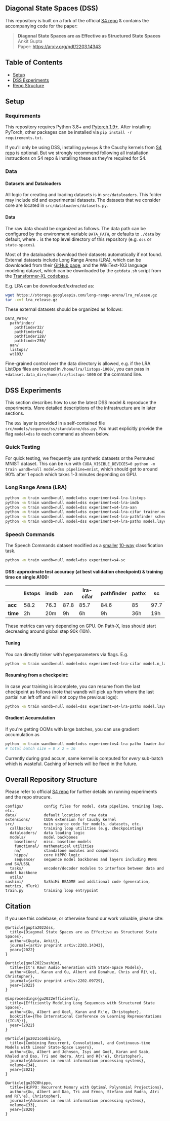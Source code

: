 ## Diagonal State Spaces (DSS)

This repository is built on a fork of the official [S4 repo](https://github.com/HazyResearch/state-spaces) & contains the accompanying code for the paper:

> **Diagonal State Spaces are as Effective as Structured State Spaces**\
> Ankit Gupta\
> Paper: https://arxiv.org/pdf/2203.14343

## Table of Contents
- [Setup](#setup)
- [DSS Experiments](#dss-experiments)
- [Repo Structure](#overall-repository-structure)

## Setup

### Requirements
This repository requires Python 3.8+ and [Pytorch 1.9+](https://pytorch.org/get-started/locally/).
After installing PyTorch, other packages can be installed via `pip install -r requirements.txt`.

If you'll only be using DSS, installing `pykeops` & the Cauchy kernels from [S4 repo](https://github.com/HazyResearch/state-spaces) is optional. But we strongly recommend following all installation instructions on S4 repo & installing these as they're required for S4.

### Data

#### Datasets and Dataloaders
All logic for creating and loading datasets is in `src/dataloaders`.
This folder may include old and experimental datasets.
The datasets that we consider core are located in `src/dataloaders/datasets.py`.


#### Data
The raw data should be organized as follows.
The data path can be configured by the environment variable `DATA_PATH`, or defaults to `./data` by default, where `.` is the top level directory of this repository (e.g. `dss` or `state-spaces`).

Most of the dataloaders download their datasets automatically if not found.
External datasets include Long Range Arena (LRA), which can be downloaded from their [GitHub page](https://github.com/google-research/long-range-arena),
and the WikiText-103 language modeling dataset, which can be downloaded by the `getdata.sh` script from the [Transformer-XL codebase](https://github.com/kimiyoung/transformer-xl).

E.g. LRA can be downloaded/extracted as:
```bash
wget https://storage.googleapis.com/long-range-arena/lra_release.gz
tar -xvf lra_release.gz
```

These external datasets should be organized as follows:
```
DATA_PATH/
  pathfinder/
    pathfinder32/
    pathfinder64/
    pathfinder128/
    pathfinder256/
  aan/
  listops/
  wt103/
```
Fine-grained control over the data directory is allowed, e.g. if the LRA ListOps files are located in `/home/lra/listops-1000/`, you can pass in `+dataset.data_dir=/home/lra/listops-1000` on the command line.


## DSS Experiments

This section describes how to use the latest DSS model & reproduce the experiments.
More detailed descriptions of the infrastructure are in later sections.

The `DSS` layer is provided in a self-contained file `src/models/sequence/ss/standalone/dss.py`. You must explicitly provide the flag `model=dss` to each command as shown below.

### Quick Testing

For quick testing, we frequently use synthetic datasets or the Permuted MNIST dataset.
This can be run with `CUDA_VISIBLE_DEVICES=0 python -m train wandb=null model=dss pipeline=mnist`, which should get to around 90% after 1 epoch which takes 1-3 minutes depending on GPU.


### Long Range Arena (LRA)

```bash
python -m train wandb=null model=dss experiment=s4-lra-listops
python -m train wandb=null model=dss experiment=s4-lra-imdb
python -m train wandb=null model=dss experiment=s4-lra-aan
python -m train wandb=null model=dss experiment=s4-lra-cifar trainer.max_epochs=200 train.seed=0
python -m train wandb=null model=dss experiment=s4-lra-pathfinder scheduler.patience=13
python -m train wandb=null model=dss experiment=s4-lra-pathx model.layer.dt_min=0.0001 model.layer.dt_max=0.01 model.layer.lr.log_dt=0.0001 loader.batch_size=16
```

### Speech Commands

The Speech Commands dataset modified as a [smaller](https://arxiv.org/abs/2005.08926) [10-way](https://arxiv.org/abs/2102.02611) classification task.

```bash
python -m train wandb=null model=dss experiment=s4-sc
```

#### DSS: approximate test accuracy (at best validation checkpoint) & training time on single A100:
|            | listops  | imdb |  aan  | lra-cifar | pathfinder | pathx |  sc  |
| ---        |    ---   |  --- |  ---  |   ---     |    ---     |  ---  | ---  |
| **acc**    | 58.2     | 76.3 |  87.8 | 85.7      | 84.6       | 85    | 97.7 |
| **time**   | 2h       |  20m |  9h   |  6h       |  9h        |  36h  | 19h  |

These metrics can vary depending on GPU. On Path-X, loss should start decreasing around global step 90k (10h).

#### Tuning
You can directly tinker with hyperparameters via flags. E.g. 
```bash
python -m train wandb=null model=dss experiment=s4-lra-cifar model.n_layers=6 model.layer.Lambda_init=randn model.layer.d_state=32 model.layer.bidirectional=true model.layer.sep_dt_re_im=false
```

#### Resuming from a checkpoint:
In case your training is incomplete, you can resume from the last checkpoint as follows (note that wandb will pick up from where the last partial run left off and will not copy the previous logs):
```bash
python -m train wandb=null model=dss experiment=s4-lra-pathx model.layer.lr.log_dt=0.0001 model.layer.dt_min=0.0001 model.layer.dt_max=0.01 trainer.resume_from_checkpoint=/--Global--path/dss/outputs/--The--run--dir--/checkpoints/last.ckpt
```

#### Gradient Accumulation
If you're getting OOMs with large batches, you can use gradient accumulation as
```bash
python -m train wandb=null model=dss experiment=s4-lra-pathx loader.batch_size=8 trainer.accumulate_grad_batches=2
# total batch size = 8 x 2 = 16
```
Currently during grad accum, same kernel is computed for *every* sub-batch which is wasteful. Caching of kernels will be fixed in the future.


## Overall Repository Structure
Please refer to official [S4 repo](https://github.com/HazyResearch/state-spaces) for further details on running experiments and the repo strucure.

```
configs/         config files for model, data pipeline, training loop, etc.
data/            default location of raw data
extensions/      CUDA extension for Cauchy kernel
src/             main source code for models, datasets, etc.
  callbacks/     training loop utilities (e.g. checkpointing)
  dataloaders/   data loading logic
  models/        model backbones
    baselines/   misc. baseline models
    functional/  mathematical utilities
    nn/          standalone modules and components
    hippo/       core HiPPO logic
    sequence/    sequence model backbones and layers including RNNs and S4/LSSL
  tasks/         encoder/decoder modules to interface between data and model backbone
  utils/
sashimi/         SaShiMi README and additional code (generation, metrics, MTurk)
train.py         training loop entrypoint
```


## Citation
If you use this codebase, or otherwise found our work valuable, please cite:
```
@article{gupta2022dss,
  title={Diagonal State Spaces are as Effective as Structured State Spaces},
  author={Gupta, Ankit},
  journal={arXiv preprint arXiv:2203.14343},
  year={2022}
}

@article{goel2022sashimi,
  title={It's Raw! Audio Generation with State-Space Models},
  author={Goel, Karan and Gu, Albert and Donahue, Chris and R{\'e}, Christopher},
  journal={arXiv preprint arXiv:2202.09729},
  year={2022}
}

@inproceedings{gu2022efficiently,
  title={Efficiently Modeling Long Sequences with Structured State Spaces},
  author={Gu, Albert and Goel, Karan and R\'e, Christopher},
  booktitle={The International Conference on Learning Representations ({ICLR})},
  year={2022}
}

@article{gu2021combining,
  title={Combining Recurrent, Convolutional, and Continuous-time Models with Linear State-Space Layers},
  author={Gu, Albert and Johnson, Isys and Goel, Karan and Saab, Khaled and Dao, Tri and Rudra, Atri and R{\'e}, Christopher},
  journal={Advances in neural information processing systems},
  volume={34},
  year={2021}
}

@article{gu2020hippo,
  title={HiPPO: Recurrent Memory with Optimal Polynomial Projections},
  author={Gu, Albert and Dao, Tri and Ermon, Stefano and Rudra, Atri and R{\'e}, Christopher},
  journal={Advances in neural information processing systems},
  volume={33},
  year={2020}
}
```
